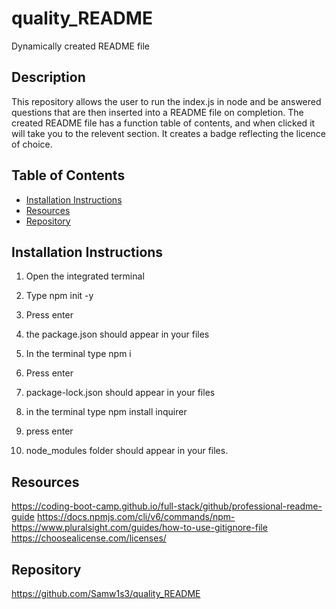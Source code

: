 # quality_README
Dynamically created README file

## Description
This repository allows the user to run the index.js in node and be answered questions that are then inserted into a README file on completion. The created README file has a function table of contents, and when clicked it will take you to the relevent section. It creates a badge reflecting the licence of choice. 

## Table of Contents
- [Installation Instructions](#installation-instructions)
- [Resources](#Resources)
- [Repository](#Repository)

## Installation Instructions
1. Open the integrated terminal
2. Type npm init -y
3. Press enter
4. the package.json should appear in your files

5. In the terminal type npm i
6. Press enter
7. package-lock.json should appear in your files

8. in the terminal type npm install inquirer
9. press enter
10. node_modules folder should appear in your files.  

## Resources

https://coding-boot-camp.github.io/full-stack/github/professional-readme-guide
https://docs.npmjs.com/cli/v6/commands/npm-
https://www.pluralsight.com/guides/how-to-use-gitignore-file
https://choosealicense.com/licenses/

## Repository

https://github.com/Samw1s3/quality_README
